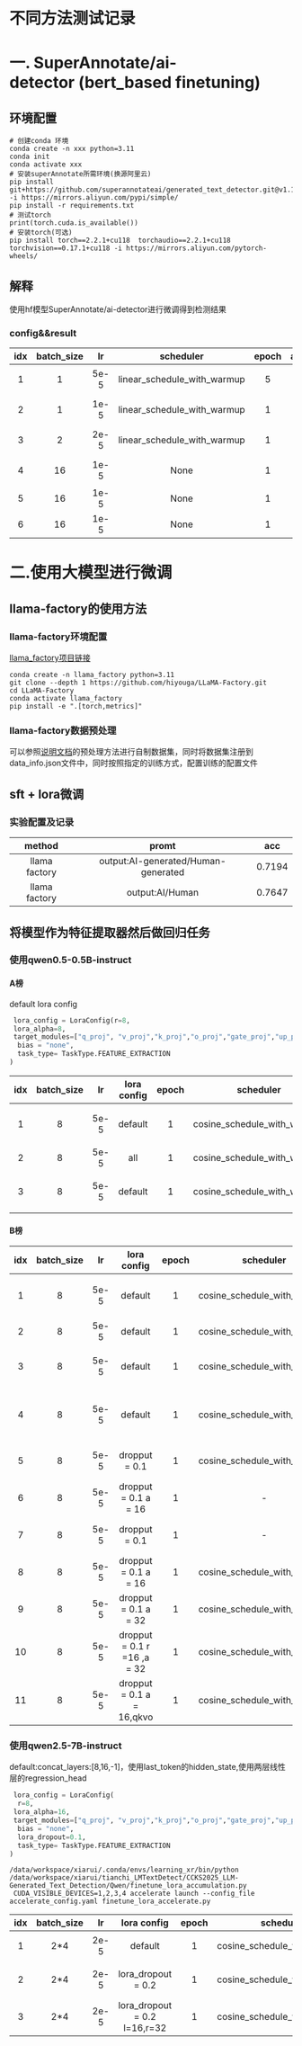 # 不同方法测试记录
# 一. SuperAnnotate/ai-detector (bert_based finetuning)
## 环境配置
```shell
# 创建conda 环境
conda create -n xxx python=3.11
conda init
conda activate xxx
# 安装superAnnotate所需环境(换源阿里云)
pip install git+https://github.com/superannotateai/generated_text_detector.git@v1.1.0 -i https://mirrors.aliyun.com/pypi/simple/
pip install -r requirements.txt
# 测试torch
print(torch.cuda.is_available())
# 安装torch(可选)
pip install torch==2.2.1+cu118  torchaudio==2.2.1+cu118  torchvision==0.17.1+cu118 -i https://mirrors.aliyun.com/pytorch-wheels/

```
## 解释
使用hf模型SuperAnnotate/ai-detector进行微调得到检测结果
### config&&result
|idx |batch_size |lr  |scheduler|epoch |accumulation_steps|loss|acc_local_val |threshold| acc
|:---:|:---:|:---:|:---:|:---:|:---:|:---:|:---:|:---:|:---:|
|1|1|5e-5|linear_schedule_with_warmup|5|1|sigmoid+交叉熵|---|0.5|0.5084|
|2|1|1e-5|linear_schedule_with_warmup|1|16|sigmoid+交叉熵|0.9546|0.5195|---|
|3|2|2e-5|linear_schedule_with_warmup|1|8|sigmoid+交叉熵|0.9832|0.5195|0.6541|
|4|16|1e-5|None|1|1|sigmoid+交叉熵|0.9743|0.5195|0.6419|
|5|16|1e-5|None|1|1|MSE|0.9703|0.7995|0.7619|
|6|16|1e-5|None|1|1|MSE|0.9703|0.82|---|
# 二.使用大模型进行微调
## llama-factory的使用方法
### llama-factory环境配置
[llama_factory项目链接](https://github.com/hiyouga/LLaMA-Factory)
```shell
conda create -n llama_factory python=3.11
git clone --depth 1 https://github.com/hiyouga/LLaMA-Factory.git
cd LLaMA-Factory
conda activate llama_factory
pip install -e ".[torch,metrics]"
```
### llama-factory数据预处理
可以参照[说明文档](https://llamafactory.readthedocs.io/zh-cn/latest/index.html)的预处理方法进行自制数据集，同时将数据集注册到data_info.json文件中，同时按照指定的训练方式，配置训练的配置文件



## sft + lora微调  
### 实验配置及记录
|method|promt| acc
|:---:|:---:|:---:|
|llama factory|output:AI-generated/Human-generated|0.7194|
|llama factory|output:AI/Human|0.7647|
## 将模型作为特征提取器然后做回归任务
### 使用qwen0.5-0.5B-instruct
#### A榜
default lora config
```python
 lora_config = LoraConfig(r=8, 
 lora_alpha=8, 
 target_modules=["q_proj", "v_proj","k_proj","o_proj","gate_proj","up_proj","down_proj"],
  bias = "none", 
  task_type= TaskType.FEATURE_EXTRACTION
)
 ```
|idx |batch_size |lr  |lora config|epoch |scheduler|loss|threshold| acc|note
|:---:|:---:|:---:|:---:|:---:|:---:|:---:|:---:|:---:|:---:|
|1|8|5e-5|default|1|cosine_schedule_with_warmup|MSE|0.513|0.8682|使用last token的hidden_state|
|2|8|5e-5|all|1|cosine_schedule_with_warmup|MSE|0.5|0.7086||
|3|8|5e-5|default|1|cosine_schedule_with_warmup|MSE|0.6|0.8864|使用last token的hidden_state|
#### B榜

|idx |batch_size |lr  |lora config|epoch |scheduler|loss|threshold|train/val loss| acc|note
|:---:|:---:|:---:|:---:|:---:|:---:|:---:|:---:|:---:|:---:|:---:|
|1|8|5e-5|default|1|cosine_schedule_with_warmup|MSE|0.4905|-|0.6958|使用last token的hidden_state 数据加入prompt|
|2|8|5e-5|default|1|cosine_schedule_with_warmup|MSE|0.513|-|0.7463|使用last token的hidden_state|
|3|8|5e-5|default|1|cosine_schedule_with_warmup|MSE|0.513|-|0.7343|使用最后一层数据的mean_pooling|
|4|8|5e-5|default|1|cosine_schedule_with_warmup|MSE|0.612|0.025/0.003|0.7776|将regression_head 增加一层提升表达能力|
|5|8|5e-5|dropput = 0.1|1|cosine_schedule_with_warmup|MSE|0.401|0.0622/0.0052|0.8185|regression_head update + concat_layers|
|6|8|5e-5|dropput = 0.1 a = 16|1|-|BCEwithlogit|-|0.0407/0.0131|0.6731|regression_head update + concat_layers|
|7|8|5e-5|dropput = 0.1|1|-|BCEwithlogit|-|0.0426/0.0151|-|regression_head update + concat_layers|
|8|8|5e-5|dropput = 0.1 a = 16|1|cosine_schedule_with_warmup|MSE|0.5355|0.0536/0.0044|0.8253|regression_head update + concat_layers2|
|9|8|5e-5|dropput = 0.1 a = 32|1|cosine_schedule_with_warmup|MSE|0.606|0.0466/0.0039|0.8114|regression_head update + concat_layers3|
|10|8|5e-5|dropput = 0.1 r =16 ,a = 32|1|cosine_schedule_with_warmup|MSE|0.5435|0.0495/0.0041|0.8312|regression_head update + concat_layers4|
|11|8|5e-5|dropput = 0.1 a = 16,qkvo|1|cosine_schedule_with_warmup|MSE|-|0.0699/0.0075|-|regression_head update + concat_layers|
### 使用qwen2.5-7B-instruct
default:concat_layers:[8,16,-1]，使用last_token的hidden_state,使用两层线性层的regression_head 
```python
 lora_config = LoraConfig(
  r=8, 
 lora_alpha=16, 
 target_modules=["q_proj", "v_proj","k_proj","o_proj","gate_proj","up_proj","down_proj"],
  bias = "none", 
  lora_dropout=0.1,
  task_type= TaskType.FEATURE_EXTRACTION
)
 ```
```
/data/workspace/xiarui/.conda/envs/learning_xr/bin/python /data/workspace/xiarui/tianchi_LMTextDetect/CCKS2025_LLM-Generated_Text_Detection/Qwen/finetune_lora_accumulation.py
 CUDA_VISIBLE_DEVICES=1,2,3,4 accelerate launch --config_file accelerate_config.yaml finetune_lora_accelerate.py 
 ```
|idx |batch_size |lr  |lora config|epoch |scheduler|loss|threshold|train/val loss| acc|note
|:---:|:---:|:---:|:---:|:---:|:---:|:---:|:---:|:---:|:---:|:---:|
|1|2*4|2e-5|default|1|cosine_schedule_with_warmup|MSE|0.4|0.0198/0.0089|0.7871|default:过拟合|
|2|2*4|2e-5|lora_dropout = 0.2|1|cosine_schedule_with_warmup|MSE|0.563|0.0256/0.0027||regression dropout = 0.2|
|3|2*4|2e-5|lora_dropout = 0.2 l=16,r=32|1|cosine_schedule_with_warmup|MSE||||regression dropout = 0.2|